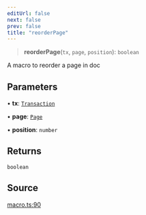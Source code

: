 ```yaml
---
editUrl: false
next: false
prev: false
title: "reorderPage"
---
```


> **reorderPage**(`tx`, `page`, `position`): `boolean`

A macro to reorder a page in doc

## Parameters

• **tx**: [`Transaction`](/api-core/classes/transaction/)

• **page**: [`Page`](/api-core/classes/page/)

• **position**: `number`

## Returns

`boolean`

## Source

[macro.ts:90](https://github.com/dgmjs/dgmjs/blob/main/packages/core/src/macro.ts#L90)
